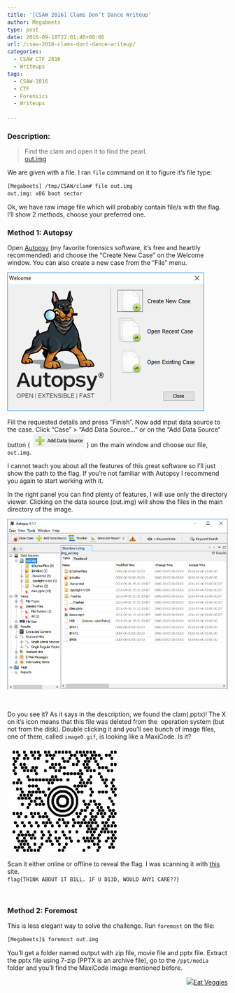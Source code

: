 ```yaml
---
title: '[CSAW 2016] Clams Don’t Dance Writeup'
author: Megabeets
type: post
date: 2016-09-18T22:01:40+00:00
url: /csaw-2016-clams-dont-dance-writeup/
categories:
  - CSAW CTF 2016
  - Writeups
tags:
  - CSAW-2016
  - CTF
  - Forensics
  - Writeups

---
```

### **Description:**

> Find the clam and open it to find the pearl.  
> <a class="chal-file" href="https://ctf.csaw.io/stat./dd1c652598c176078e3b558a01f5d9a2/out.img" target="_blank">out.img</a>

We are given with a file. I ran `file` command on it to figure it&#8217;s file type:

```sh
[Megabeets] /tmp/CSAW/clam# file out.img
out.img: x86 boot sector
```


Ok, we have raw image file which will probably contain file/s with the flag. I&#8217;ll show 2 methods, choose your preferred one.

### **Method 1: Autopsy**

Open [Autopsy][1] (my favorite forensics software, it&#8217;s free and heartily recommended) and choose the &#8220;Create New Case&#8221; on the Welcome window. You can also create a new case from the &#8220;File&#8221; menu.

<img src="./autopsy_open.png" /> 

Fill the requested details and press &#8220;Finish&#8221;. Now add input data source to the case. Click &#8220;Case&#8221; > &#8220;Add Data Source&#8230;&#8221; or on the &#8220;Add Data Source&#8221; button (  <img src="./Autopsy_Add_Data_Source.png" /> ) on the main window and choose our file, `out.img`.

I cannot teach you about all the features of this great software so I&#8217;ll just show the path to the flag. If you&#8217;re not familiar with Autopsy I recommend you again to start working with it.

In the right panel you can find plenty of features, I will use only the directory viewer. Clicking on the data source (out.img) will show the files in the main directory of the image.

<img src="./autopsy_view_dir.png" /> 

&nbsp;

Do you see it? As it says in the description, we found the clam(.pptx)! The X on it&#8217;s icon means that this file was deleted from the  operation system (but not from the disk). Double clicking it and you&#8217;ll see bunch of image files, one of them, called `image0.gif`, is looking like a MaxiCode. Is it?

<img src="./clam_image0.gif" /> 

Scan it either online or offline to reveal the flag. I was scanning it with [this][2] site.  
`flag{TH1NK ABOUT 1T B1LL. 1F U D13D, WOULD ANY1 CARE??}`

&nbsp;

### **Method 2: Foremost**

This is less elegant way to solve the challenge. Run `foremost` on the file:

```sh
[Megabeets]$ foremost out.img
```


You&#8217;ll get a folder named output with zip file, movie file and pptx file. Extract the pptx file using 7-zip (PPTX is an archive file), go to the `/ppt/media` folder and you&#8217;ll find the MaxiCode image mentioned before.

<div class="nf-post-footer">
  <p style="text-align: right">
    <a href="https://www.megabeets.net/about.html#vegan"><img src="./megabeets_inline_logo.png" />Eat Veggies</a>
  </p>
</div>

 [1]: http://www.sleuthkit.org/autopsy/
 [2]: https://zxing.org/w/decode.jspx